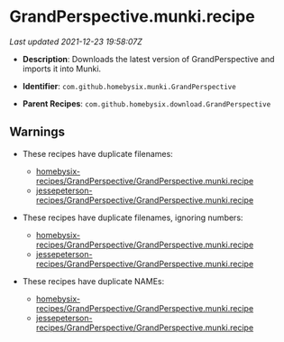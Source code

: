 # GrandPerspective.munki.recipe

_Last updated 2021-12-23 19:58:07Z_

- **Description**: Downloads the latest version of GrandPerspective and imports it into Munki.

- **Identifier**: `com.github.homebysix.munki.GrandPerspective`

- **Parent Recipes**: `com.github.homebysix.download.GrandPerspective`

## Warnings

- These recipes have duplicate filenames:
    - [homebysix-recipes/GrandPerspective/GrandPerspective.munki.recipe](/autopkg-dupe-tracker/homebysix-recipes/GrandPerspective/GrandPerspective.munki.recipe)
    - [jessepeterson-recipes/GrandPerspective/GrandPerspective.munki.recipe](/autopkg-dupe-tracker/jessepeterson-recipes/GrandPerspective/GrandPerspective.munki.recipe)

- These recipes have duplicate filenames, ignoring numbers:
    - [homebysix-recipes/GrandPerspective/GrandPerspective.munki.recipe](/autopkg-dupe-tracker/homebysix-recipes/GrandPerspective/GrandPerspective.munki.recipe)
    - [jessepeterson-recipes/GrandPerspective/GrandPerspective.munki.recipe](/autopkg-dupe-tracker/jessepeterson-recipes/GrandPerspective/GrandPerspective.munki.recipe)

- These recipes have duplicate NAMEs:
    - [homebysix-recipes/GrandPerspective/GrandPerspective.munki.recipe](/autopkg-dupe-tracker/homebysix-recipes/GrandPerspective/GrandPerspective.munki.recipe)
    - [jessepeterson-recipes/GrandPerspective/GrandPerspective.munki.recipe](/autopkg-dupe-tracker/jessepeterson-recipes/GrandPerspective/GrandPerspective.munki.recipe)